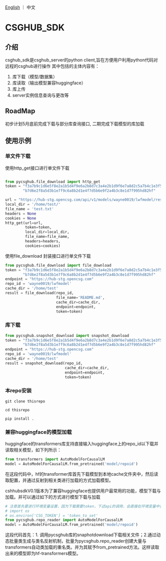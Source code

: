 <p align="left">
    <a href="README_EN.md">English</a> ｜ 中文
</p>

# CSGHUB_SDK
## 介绍
csghub_sdk是csghub_server的python client,旨在方便用户利用python代码对远程的csghub进行操作
其中包括的主体内容有：
1. 库下载（模型/数据集）
2. 库读取（输出模型兼容huggingface）
3. 库上传
4. server实例信息查询与更改等


## RoadMap
初步计划5月底前完成下载与部分库查询接口,
二期完成下载模型的库加载


## 使用示例

### 单文件下载
使用http_get接口进行单文件下载
```python

from pycsghub.file_download import http_get
token = "f3a7b9c1d6e5f8e2a1b5d4f9e6a2b8d7c3a4e2b1d9f6e7a8d2c5a7b4c1e3f5b8a1d4f9" + \
        "b7d6e2f8a5d3b1e7f9c6a8b2d1e4f7d5b6e9f2a4b3c8e1d7f995hd82hf"

url = "https://hub-stg.opencsg.com/api/v1/models/wayne0019/lwfmodel/resolve/lfsfile.bin"
local_dir = '/home/test/'
file_name = 'test.txt'
headers = None
cookies = None
http_get(url=url,
         token=token,
         local_dir=local_dir,
         file_name=file_name,
         headers=headers,
         cookies=cookies)
```

使用file_download 封装接口进行单文件下载
```python
from pycsghub.file_download import file_download
token = "f3a7b9c1d6e5f8e2a1b5d4f9e6a2b8d7c3a4e2b1d9f6e7a8d2c5a7b4c1e3f5b8a1d4f9" + \
        "b7d6e2f8a5d3b1e7f9c6a8b2d1e4f7d5b6e9f2a4b3c8e1d7f995hd82hf"
endpoint = "https://hub-stg.opencsg.com"
repo_id = 'wayne0019/lwfmodel'
cache_dir = '/home/test'
result = file_download(repo_id,
                       file_name='README.md',
                       cache_dir=cache_dir,
                       endpoint=endpoint,
                       token=token)

```

### 库下载

```python
from pycsghub.snapshot_download import snapshot_download
token = "f3a7b9c1d6e5f8e2a1b5d4f9e6a2b8d7c3a4e2b1d9f6e7a8d2c5a7b4c1e3f5b8a1d4f9" + \
        "b7d6e2f8a5d3b1e7f9c6a8b2d1e4f7d5b6e9f2a4b3c8e1d7f995hd82hf"
endpoint = "https://hub-stg.opencsg.com"
repo_id = 'wayne0019/lwfmodel'
cache_dir = '/home/test'
result = snapshot_download(repo_id,
                           cache_dir=cache_dir,
                           endpoint=endpoint,
                           token=token)
```


### 本repo安装

```shell
git clone thisrepo

cd thisrepo

pip install .

```


### 兼容huggingface的模型加载

huggingface的transformers库支持直接输入huggingface上的repo_id以下载并读取相关模型，如下列所示：
```python
from transformers import AutoModelForCausalLM
model = AutoModelForCausalLM.from_pretrained('model/repoid')
```
在这段代码中，hf的transformer库首先下载模型到本地cache文件夹中，然后读取配置，并通过反射到相关类进行加载的方式加载模型。

cshhubsdkV0.1版本为了兼容huggingface也提供用户最常用的功能，模型下载与加载。并可以通过如下的方式进行模型下载与加载
```python
# 注意首先要进行环境变量设置，因为下载需要token，下述api的调用，会直接在环境变量中查找相应的token。
# import os 
# os.environ['CSG_TOKEN'] = 'token_to_set'
from pycsghub.repo_reader import AutoModelForCausalLM
model = AutoModelForCausalLM.from_pretrained('model/repoid')
```

这段代码首先：1. 调用pycsghub库的snaphotdownload下载相关文件；2.通过动态批量类生成与类名反射机制，批量为pycsghub.repo_reader创建大量与transformers自动类加载的重名类。并为其赋予from_pretrained方法。这样读取出来的模型即为hf-transformers模型。




